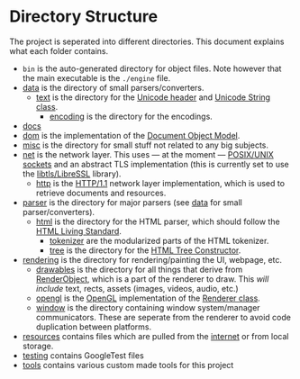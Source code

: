 # Directory Structure
The project is seperated into different directories. This document explains what each folder contains.

* `bin` is the auto-generated directory for object files. Note however that the main executable is the `./engine` file.
* [data](../data) is the directory of small parsers/converters.
  * [text](../data/text) is the directory for the [Unicode header](../data/text/unicode.hpp) and [Unicode String class](../data/text/ustring.cpp).
    * [encoding](../data/text/encoding) is the directory for the encodings.
* [docs](../docs)
* [dom](../dom) is the implementation of the [Document Object Model](https://dom.spec.whatwg.org/).
* [misc](../misc) is the directory for small stuff not related to any big subjects.
* [net](../net) is the network layer. This uses — at the moment — [POSIX/UNIX sockets](https://man.openbsd.org/socket.2) and an abstract TLS implementation (this is currently set to use the [libtls/LibreSSL](https://libressl.org/) library).
  * [http](../net/http) is the [HTTP/1.1](https://www.rfc-editor.org/rfc/rfc7230.html) network layer implementation, which is used to retrieve documents and resources.
* [parser](../parser) is the directory for major parsers (see [data](data) for small parser/converters).
  * [html](../parser/html) is the directory for the HTML parser, which should follow the [HTML Living Standard](https://html.spec.whatwg.org/multipage/).
    * [tokenizer](../parser/html/tokenizer) are the modularized parts of the HTML tokenizer.
    * [tree](../parser/html/tree) is the directory for the [HTML Tree Constructor](https://html.spec.whatwg.org/multipage/parsing.html#tree-construction).
* [rendering](../rendering) is the directory for rendering/painting the UI, webpage, etc.
  * [drawables](../rendering/drawables) is the directory for all things that derive from [RenderObject](../rendering/render_object.hpp), which is a part of the renderer to draw. This *will include* text, rects, assets (images, videos, audio, etc.)
  * [opengl](../rendering/opengl) is the [OpenGL](https://opengl.org/) implementation of the [Renderer class](../rendering/renderer.hpp).
  * [window](../rendering/window) is the directory containing window system/manager communicators. These are seperate from the renderer to avoid code duplication between platforms.
* [resources](../resources) contains files which are pulled from the [internet](../net) or from local storage.
* [testing](../testing) contains GoogleTest files
* [tools](../tools) contains various custom made tools for this project
